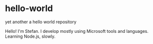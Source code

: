 # hello-world
yet another a hello world repository

Hello! I'm Stefan. I develop mostly using Microsoft tools and languages. Learning Node.js, slowly.
